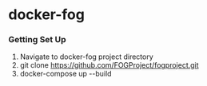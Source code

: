 # docker-fog

### Getting Set Up
1. Navigate to docker-fog project directory
2. git clone https://github.com/FOGProject/fogproject.git
3. docker-compose up --build
